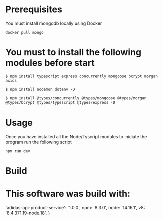 # Prerequisites
You must install mongodb locally using Docker

```
docker pull mongo
```


# You must to install the following modules before start

```
$ npm install typescript express concurrently mongoose bcrypt morgan axios

$ npm install nodemon dotenv -D

$ npm install @types/concurrently @types/mongoose @types/morgan @types/bcrypt @types/typescript @types/express -D
```

# Usage
Once you have installed all the Node/Tyscript modules to iniciate the program run the following script
```
npm run dev
```
# Build
# This software was build with: 

'adidas-api-product-service': '1.0.0',
  npm: '8.3.0',
  node: '14.16.1',
  v8: '8.4.371.19-node.18',
}
